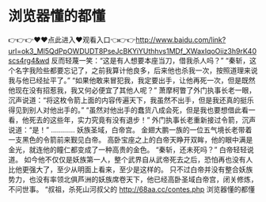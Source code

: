 # 浏览器懂的都懂

👉👉👉♥♥点此进入♥观看入口👈👉👉http://www.baidu.com/link?url=ok3_Ml5QdPpOWDUDT8PseJcBKYiYUthhvs1MDf_XWaxIqoOiiz3h9rK40scs4rg4&wd
反而轻蔑一笑：“这是有人想要本座当刀，借我杀人吗？”
    “秦斩，这个名字我险些都要忘记了，之前我算计他良多，后来他也杀我一次，按照道理来说我与他已经扯平了。”
    “如果他敢来冒犯我，我定要出手，让他再死一次，但是既然他现在没有招惹我，我又何必便宜了其他人呢？”
    萧摩柯瞥了外门执事长老一眼，沉声说道：“将这枚令箭上面的内容传遍天下，我虽然不出手，但是我还真的挺乐得见到别人对他出手的。”
    “虽然对他出手的蠢货八成会死，但是我也要想借此看一看，他死去的这些年，实力究竟有没有退步！”
    外门执事长老重新接过令箭，沉声说道：“是！”
    …………
    妖族圣域，白帝宫。
    金翅大鹏一族的一位五气境长老带着一支黑色的令箭前来觐见白帝。
    高卧宝座之上的白帝天睁开双眸，他的眼中满是金光，就连他的瞳仁都变成了一种高贵的金色。
    “秦斩，还未死吗？”
    白帝轻轻说道。
    如今他不仅仅是妖族第一人，整个武界自从武帝死去之后，恐怕再也没有人比他更强大了，至少从明面上看来，至少是这样的。
    只不过白帝并没有整合妖族势力，也没有率领北俱芦洲的妖族席卷天下，他已经高卧圣域白帝宫，闭关修炼，不问世事。
    “叔祖，杀死山河叔父的
http://68aa.cc/contes.php
浏览器懂的都懂
